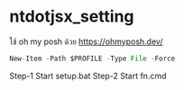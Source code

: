 # ntdotjsx_setting
ใช้ oh my posh ด้วย https://ohmyposh.dev/
```jsx
New-Item -Path $PROFILE -Type File -Force
```
Step-1 Start setup.bat
Step-2 Start fn.cmd